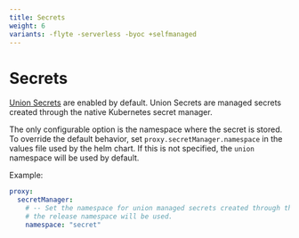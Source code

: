 ```yaml
---
title: Secrets
weight: 6
variants: -flyte -serverless -byoc +selfmanaged
---
```


# Secrets

[Union Secrets](../user-guide/development-cycle/managing-secrets.md) are enabled by default. Union Secrets are managed secrets created through the native Kubernetes secret manager.

The only configurable option is the namespace where the secret is stored. To override the default behavior, set `proxy.secretManager.namespace` in the values file used by the helm chart. If this is not specified, the `union` namespace will be used by default.

Example:
```yaml
proxy:
  secretManager:
    # -- Set the namespace for union managed secrets created through the native Kubernetes secret manager. If the namespace is not set,
    # the release namespace will be used.
    namespace: "secret"
```
